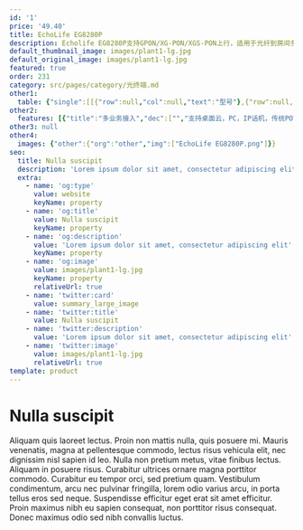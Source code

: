 ```yaml
---
id: '1'
price: '49.40'
title: EchoLife EG8280P
description: Echolife EG8280P支持GPON/XG-PON/XGS-PON上行，适用于光纤到房间多业务接入场景，用户侧提供8个GE以太接口、2个POTS语音接口，支持单端口POE供电功率30W，整机支持120W功率输出。
default_thumbnail_image: images/plant1-lg.jpg
default_original_image: images/plant1-lg.jpg
featured: true
order: 231
category: src/pages/category/光终端.md
other1: 
  table: {"single":[[{"row":null,"col":null,"text":"型号"},{"row":null,"col":null,"text":"Echolife EG8280P"}],[{"row":null,"col":null,"text":"尺寸（宽×深×高）"},{"row":null,"col":null,"text":"254mm × 180mm × 56mm"}],[{"row":null,"col":null,"text":"重量"},{"row":null,"col":null,"text":"约1.1kg"}],[{"row":null,"col":null,"text":"工作环境温度"},{"row":null,"col":null,"text":"-40℃～+55℃"}],[{"row":null,"col":null,"text":"工作环境湿度"},{"row":null,"col":null,"text":"5%RH～95%RH，非凝结"}],[{"row":null,"col":null,"text":"电源适配输入"},{"row":null,"col":null,"text":"100V～240V AC，50Hz/60Hz"}],[{"row":null,"col":null,"text":"整机供电"},{"row":null,"col":null,"text":"56V DC，2.5A"}],[{"row":null,"col":null,"text":"用户侧接口"},{"row":null,"col":null,"text":"8*GE(PoE、PoE+)+2*POTS"}],[{"row":null,"col":null,"text":"网络侧接口"},{"row":null,"col":null,"text":"1*GPON/XG-PON/XGS-PON"}],[{"row":null,"col":null,"text":"静态功耗"},{"row":null,"col":null,"text":"10W"}],[{"row":null,"col":null,"text":"典型功耗"},{"row":null,"col":null,"text":"13W（PoE端口不带受电设备）"}],[{"row":null,"col":null,"text":"最大功耗"},{"row":null,"col":null,"text":"16W（PoE端口不带受电设备）"}],[{"row":null,"col":null,"text":"PoE最大输出功率"},{"row":null,"col":null,"text":"140W（PoE端口带最大功耗受电设备）\n总功率120W，每个GE端口最大支持30W"}]]}
other2:
  features: [{"title":"多业务接入","dec":["","支持桌面云，PC，IP话机，传统POTS话机，IPTV等多业务接入",""]},{"title":"即插即用，业务自动发放","dec":["","配合eSight网管，支持即插即用和业务自动发放特性",""]},{"title":"SIP/H.248自适应","dec":["","支持完备的语音VoIP特性，支持SIP/H.248自适应（EG8280P）",""]}]
other3: null
other4:
  images: {"other":{"org":"other","img":["EchoLife EG8280P.png"]}}
seo:
  title: Nulla suscipit
  description: 'Lorem ipsum dolor sit amet, consectetur adipiscing elit'
  extra:
    - name: 'og:type'
      value: website
      keyName: property
    - name: 'og:title'
      value: Nulla suscipit
      keyName: property
    - name: 'og:description'
      value: 'Lorem ipsum dolor sit amet, consectetur adipiscing elit'
      keyName: property
    - name: 'og:image'
      value: images/plant1-lg.jpg
      keyName: property
      relativeUrl: true
    - name: 'twitter:card'
      value: summary_large_image
    - name: 'twitter:title'
      value: Nulla suscipit
    - name: 'twitter:description'
      value: 'Lorem ipsum dolor sit amet, consectetur adipiscing elit'
    - name: 'twitter:image'
      value: images/plant1-lg.jpg
      relativeUrl: true
template: product
---
```


# Nulla suscipit

Aliquam quis laoreet lectus. Proin non mattis nulla, quis posuere mi. Mauris venenatis, magna at pellentesque commodo, lectus risus vehicula elit, nec dignissim nisl sapien id leo. Nulla non pretium metus, vitae finibus lectus. Aliquam in posuere risus. Curabitur ultrices ornare magna porttitor commodo. Curabitur eu tempor orci, sed pretium quam. Vestibulum condimentum, arcu nec pulvinar fringilla, lorem odio varius arcu, in porta tellus eros sed neque. Suspendisse efficitur eget erat sit amet efficitur. Proin maximus nibh eu sapien consequat, non porttitor risus consequat. Donec maximus odio sed nibh convallis luctus.